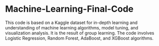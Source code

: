 # Machine-Learning-Final-Code

This code is based on a Kaggle dataset for in-depth learning and understanding of machine learning algorithms, model tuning, and visualization analysis. It is the result of group learning. The code involves Logistic Regression, Random Forest, AdaBoost, and XGBoost algorithms.

